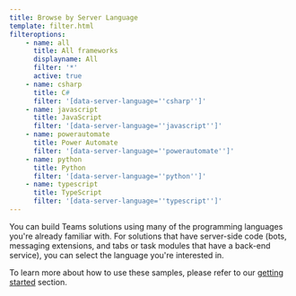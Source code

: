 ```yaml
---
title: Browse by Server Language
template: filter.html
filteroptions:
    - name: all
      title: All frameworks
      displayname: All
      filter: '*'
      active: true
    - name: csharp
      title: C#
      filter: '[data-server-language=''csharp'']'
    - name: javascript
      title: JavaScript
      filter: '[data-server-language=''javascript'']'
    - name: powerautomate
      title: Power Automate
      filter: '[data-server-language=''powerautomate'']'
    - name: python
      title: Python
      filter: '[data-server-language=''python'']'
    - name: typescript
      title: TypeScript
      filter: '[data-server-language=''typescript'']'
---
```


You can build Teams solutions using many of the programming languages you're already familiar with. For solutions that have server-side code (bots, messaging extensions, and tabs or task modules that have a back-end service), you can select the language you're interested in.

To learn more about how to use these samples, please refer to our [getting started](../gettingstarted/index.md) section.
